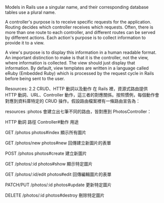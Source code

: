 Models in Rails use a singular name, and their corresponding database tables use a plural name. 

A controller's purpose is to receive specific requests for the application. Routing decides which controller receives which requests. Often, there is more than one route to each controller, and different routes can be served by different actions. Each action's purpose is to collect information to provide it to a view.

A view's purpose is to display this information in a human readable format. An important distinction to make is that it is the controller, not the view, where information is collected. The view should just display that information. By default, view templates are written in a language called eRuby (Embedded Ruby) which is processed by the request cycle in Rails before being sent to the user.

Resources:
2.2 CRUD、HTTP 動詞以及動作
在 Rails 裡，資源式路由提供 HTTP 動詞、URL、Controller 動作，這三者的對應關係。按照慣例，每個動作會對應到資料庫特定的 CRUD 操作。假設路由檔案裡有一條路由宣告為：

resources :photos
會建立出七筆不同的路由，皆對應到 PhotosController：

HTTP 動詞	路徑	Controller#動作	用途

GET	/photos	photos#index	顯示所有圖片

GET	/photos/new	photos#new	回傳建立新圖片的表單

POST	/photos	photos#create	建立新圖片

GET	/photos/:id	photos#show	顯示特定圖片

GET	/photos/:id/edit	photos#edit	回傳編輯圖片的表單

PATCH/PUT	/photos/:id	photos#update	更新特定圖片

DELETE	/photos/:id	photos#destroy	刪除特定圖片

